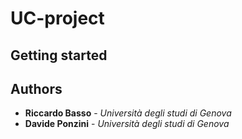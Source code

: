# UC-project

## Getting started


## Authors

* **Riccardo Basso** - *Università degli studi di Genova*
* **Davide Ponzini** - *Università degli studi di Genova*
